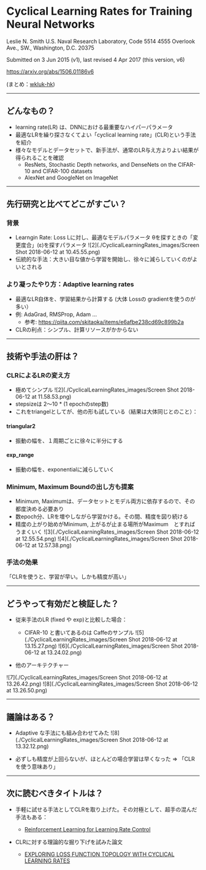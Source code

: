 Cyclical Learning Rates for Training Neural Networks
===

Leslie N. Smith
U.S. Naval Research Laboratory, Code 5514
4555 Overlook Ave., SW., Washington, D.C. 20375

Submitted on 3 Jun 2015 (v1), last revised 4 Apr 2017 (this version, v6)

https://arxiv.org/abs/1506.01186v6

(まとめ：[wkluk-hk](https://github.com/wkluk-hk))

----

## どんなもの？

+ learning rate(LR) は、DNNにおける最重要なハイパーパラメータ
+ 最適なLRを繰り探さなくてよい「cyclical learning rate」(CLR)という手法を紹介
+ 様々なモデルとデータセットで、新手法が、通常のLR与え方よりよい結果が得られることを確認
	+ ResNets, Stochastic Depth networks, and DenseNets on the
CIFAR-10 and CIFAR-100 datasets
	+ AlexNet and GoogleNet on ImageNet

	 
----

## 先行研究と比べてどこがすごい？

### 背景
+ Learngin Rate: Loss Lに対し、最適なモデルパラメータ θを探すときの「変更度合」(ε)を探すパラメータ
![2](./CyclicalLearningRates_images/Screen Shot 2018-06-12 at 10.45.55.png)
+ 伝統的な手法：大きい目な値から学習を開始し、徐々に減らしていくのがよいとされる

### より凝ったやり方：Adaptive learning rates
+ 最適なLR自体を、学習結果から計算する (大体 Lossの gradientを使うのが多い）
+ 例: AdaGrad, RMSProp, Adam ... 
	+ 参考: <https://qiita.com/skitaoka/items/e6afbe238cd69c899b2a>
+ CLRの利点：シンプル、計算リソースがかからない

----

## 技術や手法の肝は？
### CLRによるLRの変え方
+ 極めてシンプル
![2](./CyclicalLearningRates_images/Screen Shot 2018-06-12 at 11.58.53.png)
+ stepsizeは 2〜10 * (1 epochのstep数)
+ これをtriangelとしてが、他の形も試している（結果は大体同じとのこと）：

#### triangular2
+ 振動の幅を、１周期ごとに徐々に半分にする

#### exp_range
+ 振動の幅を、exponentialに減らしていく

### Minimum, Maximum Boundの出し方も提案
+ Minimum, Maximumは、データセットとモデル両方に依存するので、その都度決める必要あり
+ 数epoch分、LRを増やしながら学習かける。その間、精度を図り続ける
+ 精度の上がり始めがMinimum, 上がるが止まる場所がMaximum　とすればうまくいく
![3](./CyclicalLearningRates_images/Screen Shot 2018-06-12 at 12.55.54.png)
![4](./CyclicalLearningRates_images/Screen Shot 2018-06-12 at 12.57.38.png)

### 手法の効果
「CLRを使うと、学習が早い。しかも精度が高い」

----

## どうやって有効だと検証した？
+ 従来手法のLR (fixed や exp)と比較した場合：
	+ 	CIFAR-10 と書いてあるのは Caffeのサンプル
![5](./CyclicalLearningRates_images/Screen Shot 2018-06-12 at 13.15.27.png)
![6](./CyclicalLearningRates_images/Screen Shot 2018-06-12 at 13.24.02.png)

+ 他のアーキテクチャー

![7](./CyclicalLearningRates_images/Screen Shot 2018-06-12 at 13.26.42.png)
![8](./CyclicalLearningRates_images/Screen Shot 2018-06-12 at 13.26.50.png)

----

## 議論はある？
+ Adaptive な手法にも組み合わせてみた
![8](./CyclicalLearningRates_images/Screen Shot 2018-06-12 at 13.32.12.png)

+ 必ずしも精度が上回らないが、ほとんどの場合学習は早くなった => 「CLRを使う意味あり」

----


## 次に読むべきタイトルは？

+ 手軽に試せる手法としてCLRを取り上げた。その対極として、超手の混んだ手法もある：
	+ [Reinforcement Learning for Learning Rate Control](https://arxiv.org/abs/1705.11159)

+ CLRに対する理論的な掘り下げを試みた論文
	+ [EXPLORING LOSS FUNCTION TOPOLOGY WITH
CYCLICAL LEARNING RATES](https://openreview.net/pdf?id=H1PMaa1Yg)



